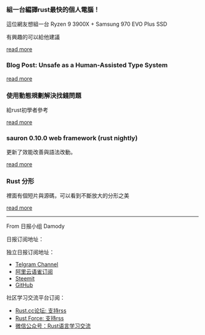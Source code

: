 ### 組一台編譯rust最快的個人電腦！

這位網友想組一台 Ryzen 9 3900X + 
Samsung 970 EVO Plus SSD

有興趣的可以給他建議

[read more](https://www.reddit.com/r/rust/comments/chqu4c/building_a_computer_for_fastest_possible_rust/)

### Blog Post: Unsafe as a Human-Assisted Type System

[read more](https://matklad.github.io/2019/07/25/unsafe-as-a-type-system.html)

### 使用動態規劃解決找錢問題

給rust初學者參考

[read more](https://www.youtube.com/watch?v=TecJkB-8kBI)

### sauron 0.10.0 web framework (rust nightly)

更新了效能改善與語法改動。

[read more](https://www.reddit.com/r/rust/comments/ci0ghn/ann_sauron_0100_web_framework_rust_nightly_with/)

### Rust 分形

裡面有個短片與源碼，可以看到不斷放大的分形之美

[read more](https://www.reddit.com/r/rust/comments/ci19o2/i_made_a_zoom_video_of_the_mandelbrot_set_with/)



---

From 日报小组 Damody

日报订阅地址：

独立日报订阅地址：
- [Telgram Channel](https://t.me/rust_daily_news )
- [阿里云语雀订阅](https://www.yuque.com/chaosbot/rustnews)
- [Steemit](https://steemit.com/@blackanger)
- [GitHub](https://github.com/RustStudy/rust_daily_news)

社区学习交流平台订阅：
- [Rust.cc论坛: 支持rss](https://rust.cc)
- [Rust Force: 支持rss](https://rustforce.net/)
- [微信公众号：Rust语言学习交流](https://rust.cc/article?id=ed7c9379-d681-47cb-9532-0db97d883f62)
